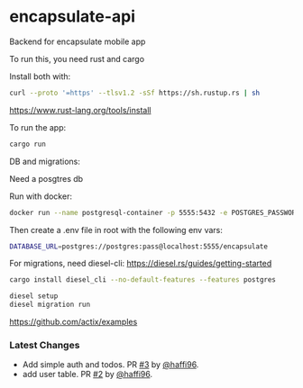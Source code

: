 # encapsulate-api
Backend for encapsulate mobile app

To run this, you need rust and cargo

Install both with:

```sh
curl --proto '=https' --tlsv1.2 -sSf https://sh.rustup.rs | sh
```
https://www.rust-lang.org/tools/install


To run the app:

```sh
cargo run
```


DB and migrations:

Need a posgtres db

Run with docker:

```sh
docker run --name postgresql-container -p 5555:5432 -e POSTGRES_PASSWORD=pass -d postgres
```
Then create a .env file in root with the following env vars:

```sh
DATABASE_URL=postgres://postgres:pass@localhost:5555/encapsulate
```

For migrations, need diesel-cli:
https://diesel.rs/guides/getting-started
```sh
cargo install diesel_cli --no-default-features --features postgres

diesel setup
diesel migration run
````

https://github.com/actix/examples


### Latest Changes

* Add simple auth and todos. PR [#3](https://github.com/haffi96/encapsulate-api/pull/3) by [@haffi96](https://github.com/haffi96).
* add user table. PR [#2](https://github.com/haffi96/encapsulate-api/pull/2) by [@haffi96](https://github.com/haffi96).
